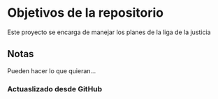 # Objetivos de la repositorio

Este proyecto se encarga de manejar los planes de la liga de la justicia


## Notas
Pueden hacer lo que quieran...

### Actuaslizado desde GitHub

